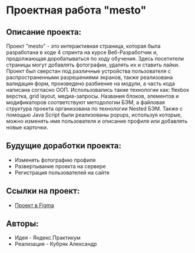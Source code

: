 # Проектная работа "mesto"

## Описание проекта:

Проект "mesto" - это интерактивная страница, которая была разработана в ходе 4 спринта на курсе Веб-Разработчик и, продолжающая доробатываться по ходу обучения. Здесь посетители страницы могут добавлять фотографии, удалять их и ставить лайки. Проект был сверстан под различные устройства пользователя с распространенными разрешениями экранов, также реализована валидация форм, произведено разбиение на модули, а часть кода написана согласно ООП. Использовались такие технологии как: flexbox верстка, grid layout, медиа-запросы. Названия блоков, элементов и модификаторов соответствуют методологии БЭМ, а файловая структура проекта организована по технологии Nested БЭМ. Также с помощью Java Script были реализованы popups, используя которые, можно изменять имя пользователя и описание профиля или добавлять новые карточки.

## Будущие доработки проекта:

* Изменять фотографию профиля
* Развертывание проекта на сервере
* Регистрация пользователей на сайте

## Ссылки на проект:

* [Проект в Figma](https://www.figma.com/file/Hc7i45Om3FY0eaGOW9cbIw/JavaScript.-Sprint-4-(Copy)?node-id=28212%3A155&t=oYlVy5KXxdiSKtAO-0)

## Авторы:

* Идея - Яндекс.Практикум
* Реализация - Кубряк Александр



